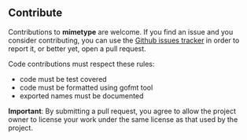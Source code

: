 ## Contribute
Contributions to **mimetype** are welcome. If you find an issue and you consider
contributing, you can use the [Github issues tracker](https://github.com/wailsapp/mimetype/issues)
in order to report it, or better yet, open a pull request.

Code contributions must respect these rules:
 - code must be test covered
 - code must be formatted using gofmt tool
 - exported names must be documented

**Important**: By submitting a pull request, you agree to allow the project
owner to license your work under the same license as that used by the project.
